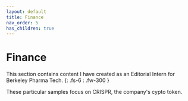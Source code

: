 ```yaml
---
layout: default
title: Finance
nav_order: 5
has_children: true
---
```


# Finance
This section contains content I have created as an Editorial Intern for Berkeley Pharma Tech.
{: .fs-6 : .fw-300 }

These particular samples focus on CRISPR, the company's cypto token.
